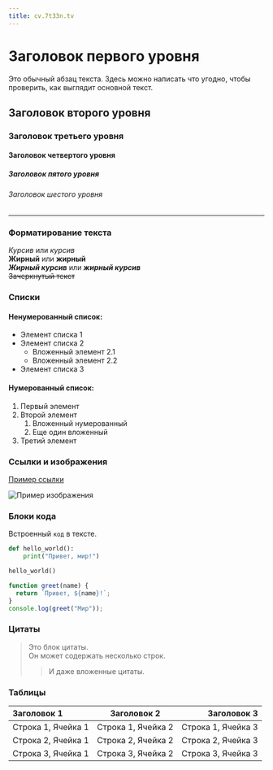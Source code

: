 ```yaml
---
title: cv.7t33n.tv
---
```

# Заголовок первого уровня

Это обычный абзац текста. Здесь можно написать что угодно, чтобы проверить, как выглядит основной текст.

## Заголовок второго уровня

### Заголовок третьего уровня

#### Заголовок четвертого уровня

##### Заголовок пятого уровня

###### Заголовок шестого уровня

---

### Форматирование текста

*Курсив* или _курсив_  
**Жирный** или __жирный__  
***Жирный курсив*** или ___жирный курсив___  
~~Зачеркнутый текст~~

### Списки

#### Ненумерованный список:

* Элемент списка 1
* Элемент списка 2
  * Вложенный элемент 2.1
  * Вложенный элемент 2.2
* Элемент списка 3

#### Нумерованный список:

1. Первый элемент
2. Второй элемент
   1. Вложенный нумерованный
   2. Еще один вложенный
3. Третий элемент

### Ссылки и изображения

[Пример ссылки](https://www.example.com)

![Пример изображения](https://via.placeholder.com/150 "Описание изображения")

### Блоки кода

Встроенный `код` в тексте.

```python
def hello_world():
    print("Привет, мир!")

hello_world()
```

```javascript
function greet(name) {
  return `Привет, ${name}!`;
}
console.log(greet("Мир"));
```

### Цитаты

> Это блок цитаты.  
> Он может содержать несколько строк.  
> > И даже вложенные цитаты.

### Таблицы

| Заголовок 1 | Заголовок 2 | Заголовок 3 |
| :---------- | :---------: | ----------: |
| Строка 1, Ячейка 1 | Строка 1, Ячейка 2 | Строка 1, Ячейка 3 |
| Строка 2, Ячейка 1 | Строка 2, Ячейка 2 | Строка 2, Ячейка 3 |
| Строка 3, Ячейка 1 | Строка 3, Ячейка 2 | Строка 3, Ячейка 3 |
